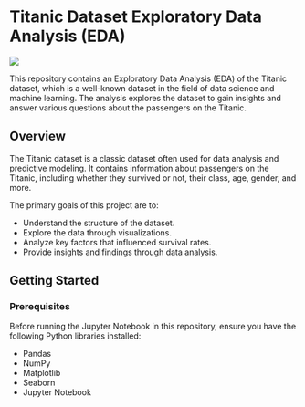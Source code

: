 # Titanic Dataset Exploratory Data Analysis (EDA)

<img src="https://upload.wikimedia.org/wikipedia/commons/f/fd/RMS_Titanic_3.jpg"/>

This repository contains an Exploratory Data Analysis (EDA) of the Titanic dataset, which is a well-known dataset in the field of data science and machine learning. The analysis explores the dataset to gain insights and answer various questions about the passengers on the Titanic.

## Overview

The Titanic dataset is a classic dataset often used for data analysis and predictive modeling. It contains information about passengers on the Titanic, including whether they survived or not, their class, age, gender, and more.

The primary goals of this project are to:

- Understand the structure of the dataset.
- Explore the data through visualizations.
- Analyze key factors that influenced survival rates.
- Provide insights and findings through data analysis.

## Getting Started

### Prerequisites

Before running the Jupyter Notebook in this repository, ensure you have the following Python libraries installed:

- Pandas
- NumPy
- Matplotlib
- Seaborn
- Jupyter Notebook
